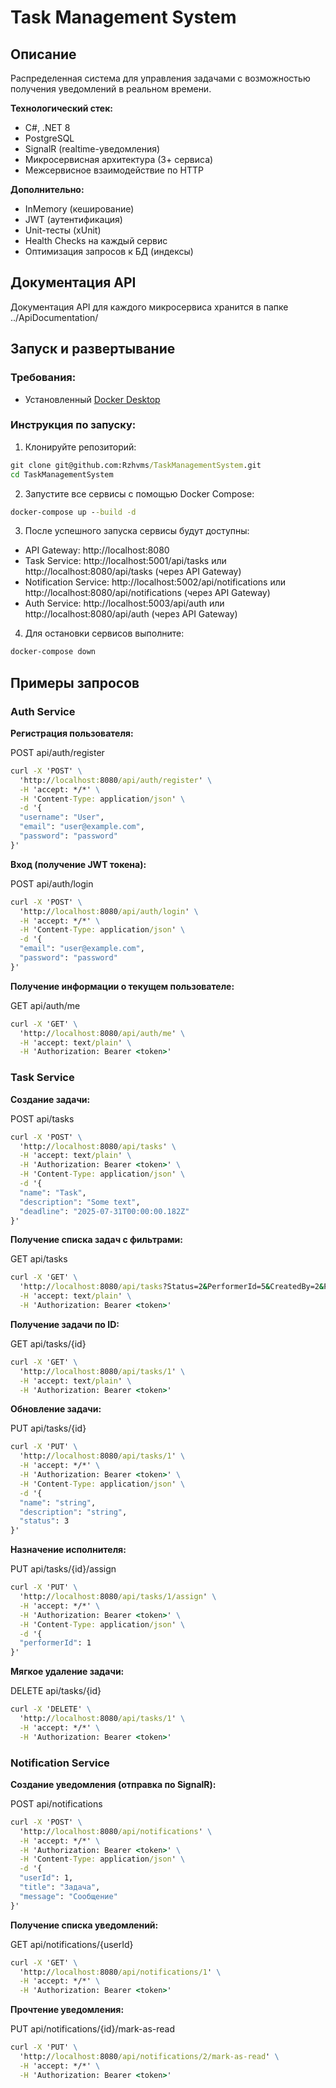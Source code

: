 # Task Management System

## Описание
Распределенная система для управления задачами с возможностью получения уведомлений в реальном времени.

**Технологический стек:**
- C#, .NET 8
- PostgreSQL
- SignalR (realtime-уведомления)
- Микросервисная архитектура (3+ сервиса)
- Межсервисное взаимодействие по HTTP

**Дополнительно:**
- InMemory (кеширование)
- JWT (аутентификация)
- Unit-тесты (xUnit)
- Health Checks на каждый сервис
- Оптимизация запросов к БД (индексы)

## Документация API
Документация API для каждого микросервиса хранится в папке ../ApiDocumentation/

## Запуск и развертывание

### Требования:
- Установленный [Docker Desktop](https://www.docker.com/products/docker-desktop/)

### Инструкция по запуску:

1. Клонируйте репозиторий:
```cmd
git clone git@github.com:Rzhvms/TaskManagementSystem.git
cd TaskManagementSystem
```

2. Запустите все сервисы с помощью Docker Compose:
```cmd
docker-compose up --build -d
```

3. После успешного запуска сервисы будут доступны:

- API Gateway: http://localhost:8080
- Task Service: http://localhost:5001/api/tasks или http://localhost:8080/api/tasks (через API Gateway)
- Notification Service: http://localhost:5002/api/notifications или http://localhost:8080/api/notifications (через API Gateway)
- Auth Service: http://localhost:5003/api/auth или http://localhost:8080/api/auth (через API Gateway)

4. Для остановки сервисов выполните:
```cmd
docker-compose down
```

## Примеры запросов

### Auth Service

**Регистрация пользователя:**

POST api/auth/register
```cmd
curl -X 'POST' \
  'http://localhost:8080/api/auth/register' \
  -H 'accept: */*' \
  -H 'Content-Type: application/json' \
  -d '{
  "username": "User",
  "email": "user@example.com",
  "password": "password"
}'
```

**Вход (получение JWT токена):**

POST api/auth/login
```cmd
curl -X 'POST' \
  'http://localhost:8080/api/auth/login' \
  -H 'accept: */*' \
  -H 'Content-Type: application/json' \
  -d '{
  "email": "user@example.com",
  "password": "password"
}'
```

**Получение информации о текущем пользователе:**

GET api/auth/me
```cmd
curl -X 'GET' \
  'http://localhost:8080/api/auth/me' \
  -H 'accept: text/plain' \
  -H 'Authorization: Bearer <token>'
```

### Task Service

**Создание задачи:**

POST api/tasks
```cmd
curl -X 'POST' \
  'http://localhost:8080/api/tasks' \
  -H 'accept: text/plain' \
  -H 'Authorization: Bearer <token>' \
  -H 'Content-Type: application/json' \
  -d '{
  "name": "Task",
  "description": "Some text",
  "deadline": "2025-07-31T00:00:00.182Z"
}'
```

**Получение списка задач с фильтрами:**

GET api/tasks
```cmd
curl -X 'GET' \
  'http://localhost:8080/api/tasks?Status=2&PerformerId=5&CreatedBy=2&Page=3&PageSize=10' \
  -H 'accept: text/plain' \
  -H 'Authorization: Bearer <token>'
```

**Получение задачи по ID:**

GET api/tasks/{id}
```cmd
curl -X 'GET' \
  'http://localhost:8080/api/tasks/1' \
  -H 'accept: text/plain' \
  -H 'Authorization: Bearer <token>'
```

**Обновление задачи:**

PUT api/tasks/{id}
```cmd
curl -X 'PUT' \
  'http://localhost:8080/api/tasks/1' \
  -H 'accept: */*' \
  -H 'Authorization: Bearer <token>' \
  -H 'Content-Type: application/json' \
  -d '{
  "name": "string",
  "description": "string",
  "status": 3
}'
```

**Назначение исполнителя:**

PUT api/tasks/{id}/assign
```cmd
curl -X 'PUT' \
  'http://localhost:8080/api/tasks/1/assign' \
  -H 'accept: */*' \
  -H 'Authorization: Bearer <token>' \
  -H 'Content-Type: application/json' \
  -d '{
  "performerId": 1
}'
```

**Мягкое удаление задачи:**

DELETE api/tasks/{id}
```cmd
curl -X 'DELETE' \
  'http://localhost:8080/api/tasks/1' \
  -H 'accept: */*' \
  -H 'Authorization: Bearer <token>'
```

### Notification Service

**Создание уведомления (отправка по SignalR):**

POST api/notifications
```cmd
curl -X 'POST' \
  'http://localhost:8080/api/notifications' \
  -H 'accept: */*' \
  -H 'Authorization: Bearer <token>' \
  -H 'Content-Type: application/json' \
  -d '{
  "userId": 1,
  "title": "Задача",
  "message": "Сообщение"
}'
```

**Получение списка уведомлений:**

GET api/notifications/{userId}
```cmd
curl -X 'GET' \
  'http://localhost:8080/api/notifications/1' \
  -H 'accept: */*' \
  -H 'Authorization: Bearer <token>'
```

**Прочтение уведомления:**

PUT api/notifications/{id}/mark-as-read
```cmd
curl -X 'PUT' \
  'http://localhost:8080/api/notifications/2/mark-as-read' \
  -H 'accept: */*' \
  -H 'Authorization: Bearer <token>'
```
